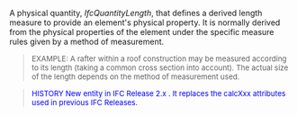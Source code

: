 ﻿A physical quantity, _IfcQuantityLength_, that defines a derived length measure to provide an element's physical property. It is normally derived from the physical properties of the element under the specific measure rules given by a method of measurement.

> <font size="-1">EXAMPLE: A rafter within a roof construction
		may be measured according to its length (taking a common cross section into
		account). The actual size of the length depends on the method of measurement
		used.</font>

> <font color="#0000FF" size="-1">HISTORY New entity in IFC Release 2.x
		  . It replaces the calcXxx attributes used in previous IFC
		  Releases.</font>
>